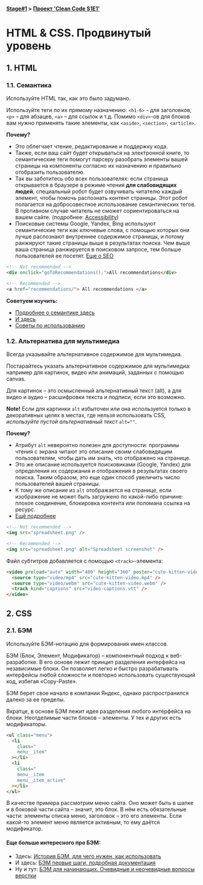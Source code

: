 #### [Stage#1](../../) > [Проект 'Clean Code S1E1'](../)

# HTML & CSS. Продвинутый уровень

## 1. HTML

### 1.1. Семантика

Используйте HTML так, как это было задумано.

Используйте теги по их прямому назначению: `<h1-6>` - для заголовков, `<p>` – для абзацев, `<a>` – для ссылок и т.д.
Помимо `<div>`-ов для блоков вам нужно применять такие элементы, как `<aside>`, `<section>`, `<article>`.

**Почему?**

- Это облегчает чтение, редактирование и поддержку кода.
- Также, если ваш сайт будет открываться на электронной книге,
  то семантические теги помогут парсеру разобрать элементы вашей страницы на компоненты согласно их назначению
  и правильно отобразить пользователю.
- Так вы заботитесь обо всех пользователях:
  если страница открывается в браузере в режиме чтения **для слабовидящих людей**,
  специальный робот будет озвучивать читателю каждый элемент,
  чтобы помочь распознать контент страницы. Этот робот полагается на добросовестное использование семантических тегов.
  В противном случае читатель не сможет сориентироваться на вашем сайте.
  (подробнее: [Accessibility](https://developer.mozilla.org/ru/docs/Learn/Accessibility/HTML))
- Поисковые системы Google, Yandex, Bing используют семантические теги как ключевые слова, с помощью которых они лучше распознают внутреннее содержимое страницы,
  и потому ранжируют такие страницы выше в результатах поиска.
  Чем выше ваша страница ранжируется в поисковом запросе, тем больше пользователей ее посетят.
  [Еще о SEO](https://developer.mozilla.org/ru/docs/Glossary/SEO)

```html
<!-- Not recommended -->
<div onclick="goToRecommendations();">All recommendations</div>

<!-- Recommended -->
<a href="recommendations/"> All recommendations </a>
```

**Советуем изучить:**

- [Подробнее о семантике здесь](https://developer.mozilla.org/ru/docs/Glossary/Semantics#semantics_in_html)
- [И здесь](https://www.w3schools.com/html/html5_semantic_elements.asp)
- [Советы по использованию](https://medium.com/@stasonmars/%D1%81%D0%B5%D0%BA%D1%80%D0%B5%D1%82%D1%8B-%D0%B8%D1%81%D0%BF%D0%BE%D0%BB%D1%8C%D0%B7%D0%BE%D0%B2%D0%B0%D0%BD%D0%B8%D1%8F-%D1%81%D0%B5%D0%BC%D0%B0%D0%BD%D1%82%D0%B8%D1%87%D0%B5%D1%81%D0%BA%D0%BE%D0%B8%CC%86-%D0%B2%D0%B5%D1%80%D1%81%D1%82%D0%BA%D0%B8-%D0%B2-html5-c7cd5e6f1ebb)

### 1.2. Альтернатива для мультимедиа

Всегда указывайте альтернативное содержимое для мультимедиа.

Постарайтесь указать альтернативное содержимое для мультимедиа:
например для картинок, видео или анимаций, заданных с помощью canvas.

Для картинок – это осмысленный альтернативный текст (alt),
а для видео и аудио – расшифровки текста и подписи, если это возможно.

**Note!** Если для картинки `alt` избыточен или она используется только в декоративных целях в местах,
где нельзя использовать CSS, _используйте пустой альтернативный текст_ `alt=""`.

**Почему?**

- Атрибут `alt` невероятно полезен для доступности:
  программы чтения с экрана читают это описание своим слабовидящим пользователям,
  чтобы дать им знать, что отображено на странице.
- Это же описание используется поисковиками (Google, Yandex) для определения их содержания и отображения в результатах своего поиска.
  Таким образом, это еще один способ увеличить число пользователей вашей страницы.
- К тому же описание из `alt` отображается на странице,
  если изображение не может быть загружено по какой-либо причине:
  плохое соединение, блокировка контента или поломана ссылка на ресурс.
- [Ещё подробнее](https://moz.com/learn/seo/alt-text)

```html
<!-- Not recommended -->
<img src="spreadsheet.png" />

<!-- Recommended -->
<img src="spreadsheet.png" alt="Spreadsheet screenshot" />
```

Файл субтитров добавляется с помощью `<track>`-элемента:

```html
<video preload="auto" width="480" height="360" poster="cute-kitten-video.jpg">
  <source type="video/mp4" src="cute-kitten-video.mp4" />
  <source type="video/webm" src="cute-kitten-video.webm" />
  <track kind="captions" src="video-captions.vtt" />
</video>
```

## 2. CSS

### 2.1. БЭМ

Используйте БЭМ-нотацию для формирования имен классов.

БЭМ (Блок, Элемент, Модификатор) – компонентный подход к веб-разработке. В его основе лежит принцип разделения интерфейса на независимые блоки. Он позволяет легко и быстро разрабатывать интерфейсы любой сложности и повторно использовать существующий код, избегая «Copy-Paste».

БЭМ берет свое начало в компании Яндекс, однако распространился далеко за ее пределы.

Вкратце, в основе БЭМ лежит идея разделения любого интерфейса на блоки. Неотделимые части блоков – элементы. У тех и других есть модификаторы.

```html
<ul class="menu">
  <li
    class="
    menu__item"
  ></li>
  <li
    class="
    menu__item
    menu__item_active"
  ></li>
</ul>
```

В качестве примера рассмотрим меню сайта. Оно может быть в шапке и в боковой части сайта – значит, это блок. В нём есть обязательные части: элементы списка меню, заголовок – это его элементы. Если какой-то элемент меню является активным, то ему даётся модификатор.

#### Еще больше интересного про БЭМ:

- Здесь: [История БЭМ, для чего нужен, как использовать](https://habr.com/ru/company/yandex/blog/276035/)
- И здесь: [БЭМ первые шаги, подробная документация](https://ru.bem.info/methodology/quick-start/)
- Ну и тут: [БЭМ для начинающих. Очевидные и неочевидные вопросы верстки](https://medium.com/@innabelaya/%D0%B1%D1%8D%D0%BC-%D0%B4%D0%BB%D1%8F-%D0%BD%D0%B0%D1%87%D0%B8%D0%BD%D0%B0%D1%8E%D1%89%D0%B8%D1%85-%D0%BE%D1%87%D0%B5%D0%B2%D0%B8%D0%B4%D0%BD%D1%8B%D0%B5-%D0%B8-%D0%BD%D0%B5%D0%BE%D1%87%D0%B5%D0%B2%D0%B8%D0%B4%D0%BD%D1%8B%D0%B5-%D0%B2%D0%BE%D0%BF%D1%80%D0%BE%D1%81%D1%8B-%D0%B2%D0%B5%D1%80%D1%81%D1%82%D0%BA%D0%B8-1a21d67cf840)
